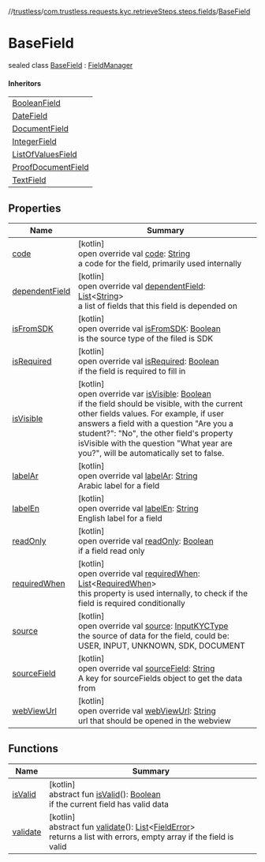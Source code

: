//[trustless](../../../index.md)/[com.trustless.requests.kyc.retrieveSteps.steps.fields](../index.md)/[BaseField](index.md)

# BaseField

sealed class [BaseField](index.md) : [FieldManager](../../com.trustless.requests.kyc.retrieveSteps.steps.wrapper/-field-manager/index.md)

#### Inheritors

| |
|---|
| [BooleanField](../-boolean-field/index.md) |
| [DateField](../-date-field/index.md) |
| [DocumentField](../-document-field/index.md) |
| [IntegerField](../-integer-field/index.md) |
| [ListOfValuesField](../-list-of-values-field/index.md) |
| [ProofDocumentField](../-proof-document-field/index.md) |
| [TextField](../-text-field/index.md) |

## Properties

| Name | Summary |
|---|---|
| [code](code.md) | [kotlin]<br>open override val [code](code.md): [String](https://kotlinlang.org/api/latest/jvm/stdlib/kotlin/-string/index.html)<br>a code for the field, primarily used internally |
| [dependentField](dependent-field.md) | [kotlin]<br>open override val [dependentField](dependent-field.md): [List](https://kotlinlang.org/api/latest/jvm/stdlib/kotlin.collections/-list/index.html)&lt;[String](https://kotlinlang.org/api/latest/jvm/stdlib/kotlin/-string/index.html)&gt;<br>a list of fields that this field is depended on |
| [isFromSDK](is-from-s-d-k.md) | [kotlin]<br>open override val [isFromSDK](is-from-s-d-k.md): [Boolean](https://kotlinlang.org/api/latest/jvm/stdlib/kotlin/-boolean/index.html)<br>is the source type of the filed is SDK |
| [isRequired](is-required.md) | [kotlin]<br>open override val [isRequired](is-required.md): [Boolean](https://kotlinlang.org/api/latest/jvm/stdlib/kotlin/-boolean/index.html)<br>if the field is required to fill in |
| [isVisible](is-visible.md) | [kotlin]<br>open override var [isVisible](is-visible.md): [Boolean](https://kotlinlang.org/api/latest/jvm/stdlib/kotlin/-boolean/index.html)<br>if the field should be visible, with the current other fields values. For example, if user answers a field with a question &quot;Are you a student?&quot;: &quot;No&quot;, the other field's property isVisible with the question &quot;What year are you?&quot;, will be automatically set to false. |
| [labelAr](label-ar.md) | [kotlin]<br>open override val [labelAr](label-ar.md): [String](https://kotlinlang.org/api/latest/jvm/stdlib/kotlin/-string/index.html)<br>Arabic label for a field |
| [labelEn](label-en.md) | [kotlin]<br>open override val [labelEn](label-en.md): [String](https://kotlinlang.org/api/latest/jvm/stdlib/kotlin/-string/index.html)<br>English label for a field |
| [readOnly](read-only.md) | [kotlin]<br>open override val [readOnly](read-only.md): [Boolean](https://kotlinlang.org/api/latest/jvm/stdlib/kotlin/-boolean/index.html)<br>if a field read only |
| [requiredWhen](required-when.md) | [kotlin]<br>open override val [requiredWhen](required-when.md): [List](https://kotlinlang.org/api/latest/jvm/stdlib/kotlin.collections/-list/index.html)&lt;[RequiredWhen](../../com.trustless.requests.kyc.retrieveSteps/-required-when/index.md)&gt;<br>this property is used internally, to check if the field is required conditionally |
| [source](source.md) | [kotlin]<br>open override val [source](source.md): [InputKYCType](../../com.trustless.requests.kyc.retrieveSteps/-input-k-y-c-type/index.md)<br>the source of data for the field, could be: USER, INPUT, UNKNOWN, SDK, DOCUMENT |
| [sourceField](source-field.md) | [kotlin]<br>open override val [sourceField](source-field.md): [String](https://kotlinlang.org/api/latest/jvm/stdlib/kotlin/-string/index.html)<br>A key for sourceFields object to get the data from |
| [webViewUrl](web-view-url.md) | [kotlin]<br>open override val [webViewUrl](web-view-url.md): [String](https://kotlinlang.org/api/latest/jvm/stdlib/kotlin/-string/index.html)<br>url that should be opened in the webview |

## Functions

| Name | Summary |
|---|---|
| [isValid](../../com.trustless.requests.kyc.retrieveSteps.steps.wrapper/-field-manager/is-valid.md) | [kotlin]<br>abstract fun [isValid](../../com.trustless.requests.kyc.retrieveSteps.steps.wrapper/-field-manager/is-valid.md)(): [Boolean](https://kotlinlang.org/api/latest/jvm/stdlib/kotlin/-boolean/index.html)<br>if the current field has valid data |
| [validate](../../com.trustless.requests.kyc.retrieveSteps.steps.wrapper/-field-manager/validate.md) | [kotlin]<br>abstract fun [validate](../../com.trustless.requests.kyc.retrieveSteps.steps.wrapper/-field-manager/validate.md)(): [List](https://kotlinlang.org/api/latest/jvm/stdlib/kotlin.collections/-list/index.html)&lt;[FieldError](../-field-error/index.md)&gt;<br>returns a list with errors, empty array if the field is valid |
